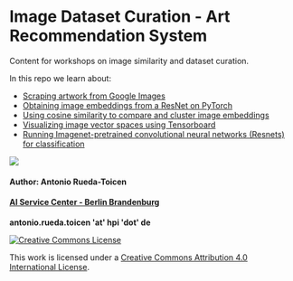 # Image Dataset Curation - Art Recommendation System 

Content for workshops on image similarity and dataset curation. 

In this repo we learn about:

* [Scraping artwork from Google Images](https://github.com/andandandand/image-dataset-curation/blob/main/notebooks/Tutorial_Part1_Downloading_Images_to_Google_Drive_and_Creating_Embeddings.ipynb)
* [Obtaining image embeddings from a ResNet on PyTorch](https://github.com/andandandand/image-dataset-curation/blob/main/notebooks/Tutorial_Part2_Image_Similarity_of_Street_Artwork.ipynb)
* [Using cosine similarity to compare and cluster image embeddings](https://github.com/andandandand/image-dataset-curation/blob/main/notebooks/Tutorial_Part2_Image_Similarity_of_Street_Artwork.ipynb)
* [Visualizing image vector spaces using Tensorboard](https://github.com/andandandand/image-dataset-curation/blob/main/notebooks/Tutorial_Part3_Visualizing_Image_Embeddings_with_Tensorboard.ipynb)
* [Running Imagenet-pretrained convolutional neural networks (Resnets) for classification](https://github.com/andandandand/image-dataset-curation/blob/main/notebooks/Tutorial_Part4_Running_a_Pretrained_Resnet.ipynb)


![](https://github.com/andandandand/image-dataset-curation/blob/main/images/tensorboard_img.png)

#### Author: Antonio Rueda-Toicen
#### [AI Service Center - Berlin Brandenburg](https://hpi.de/en/kisz/home.html) 

**antonio.rueda.toicen 'at' hpi 'dot' de**

[![Creative Commons License](https://i.creativecommons.org/l/by/4.0/88x31.png)](http://creativecommons.org/licenses/by/4.0/)

This work is licensed under a [Creative Commons Attribution 4.0 International License](http://creativecommons.org/licenses/by/4.0/).
